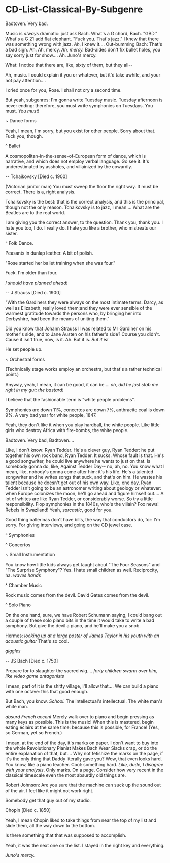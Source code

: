 # CD-List-Classical-By-Subgenre
Badtoven. Very bad. 

Music is *always* dramatic: just ask Bach. What's a G chord, Bach. "GBD." What's a G 21 add flat elephant. "Fuck you. That's jazz." I knew that there was something wrong with jazz. *Ah*, I knew it.... Out-bumming Bach: That's a bad sign. Ah. Ah, mercy. *Ah, mercy.* Bad-aides don't fix bullet holes, you say sorry just for show.... Ah. Juno's mercy. 

What: I notice that there are, like, sixty of them, but they all--

Ah, music. I could explain it you or whatever, but it'd take awhile, and your not pay attention....

I cried once for you, Rose. I shall not cry a second time. 

But yeah, subgenres: I'm gonna write Tuesday music. Tuesday afternoon is never ending: therefore, you must write symphonies on Tuesdays. You must. *You must!*

~ Dance forms 

Yeah, I mean, I'm sorry, but you exist for other people. Sorry about that. Fuck you, though.

^ Ballet 

A cosmopolitan-in-the-sense-of-European form of dance, which is narrative, and which does not employ verbal language. Go see it. It's underestimated by assholes, and villainized by the cowardly. 

-- Tchaikovsky [Died c. 1900]

(Victorian janitor man) You must sweep the floor the right way. It must be correct. There is a, right analysis. 

Tchaikovsky is the best: that is the correct analysis, and this is the principal, though not the only reason. Tchaikovsky is to jazz, I mean.... What are the Beatles are to the real world. 

I am giving you the correct answer, to the question. Thank you, thank you. I hate you too, I do. I really do. I hate you like a brother, who mistreats our sister. 

^ Folk Dance. 

Peasants in dunlap leather. A bit of polish. 

"Rose started her ballet training when she was four." 

Fuck. I'm older than four. 

*I should have planned ahead!*

-- J Strauss [Died c. 1900]

"With the Gardiners they were always on the most intimate terms. Darcy, as well as Elizabeth, really loved them;and they were ever sensible of the warmest gratitude towards the persons who, by bringing her into Derbyshire, had been the means of uniting them."

Did you know that Johann Strauss II was related to Mr Gardiner on his mother's side, and to Jane Austen on his father's side? Course you didn't. Cause it isn't true, now, is it. Ah. But it is. *But it is!* 

He set people up. 

~ Orchestral forms 

(Technically stage works employ an orchestra, but that's a rather technical point.) 

Anyway, yeah, I mean, it can be good, it can be.... *oh, did he just stab me right in my gut: the bastard!* 

I believe that the fashionable term is "white people problems". 

Symphonies are down 11%, concertos are down 7%, anthracite coal is down 9%. A very bad year for white people, 1847. 

Yeah, they don't like it when you play hardball, the white people. Like little girls who destroy Africa with fire-bombs, the white people. 

Badtoven. Very bad, Badtoven....

Like, I don't know: Ryan Tedder. He's a clever guy, Ryan Tedder: he put together his own rock band, Ryan Tedder. It sucks. Whose fault is that. He's a good songwriter, he could live anywhere he wants to just on that. Is somebody gonna do, like, Against Tedder Day-- no, ah, no. You know what I mean, like, nobody's gonna come after him: it's his life. He's a talented songwriter and he writes songs that suck, and that's on him. He wastes his talent because he doesn't get out of his own way. Like, one day, Ryan Tedder isn't going to be an astronomer writing about geology or whatever: when Europe colonizes the moon, he'll go ahead and figure himself out.... A lot of whites are like Ryan Tedder, or considerably worse. So try a little responsibility. Flop symphonies in the 1840s, who's the villain? Fox news! Rebels in Swaziland! Yeah, *sarcastic*, good for you. 

Good thing ballerinas don't have bills, the way that conductors do, for: I'm sorry. For giving interviews, and going on the CD jewel case. 

^ Symphonies 

^ Concertos

~ Small Instrumentation 

You know how little kids always get taught about "The Four Seasons" and "The Surprise Symphony"? Yes. I hate small children as well. Reciprocity, ha. *waves hands* 

^ Chamber Music 

Rock music comes from the devil. David Gates comes from the devil. 

^ Solo Piano 

On the one hand, sure, we have Robert Schumann saying, I could bang out a couple of these solo piano bits in the time it would take to write a bad symphony. But give the devil a piano, and he'll make you a snob. 

Hermes: *looking up at a large poster of James Taylor in his youth with an acoustic guitar* That's so cool. 

*giggles* 

-- JS Bach [Died c. 1750]

Prepare for to slaughter the sacred wig.... *forty children swarm over him, like video game antagonists* 

I mean, part of it is the shitty village, I'll allow that.... We can build a piano with one octave: this that good enough. 

But Bach, you know. *School.* The intellectual's intellectual. The white man's white man. 

*absurd French accent* Merely walk over to piano and begin pressing as many keys as possible. This is the music! When this is mastered, begin eating éclairs at the same time: because this is possible, for France! (Yes, so German, yet so French.)

I mean, at the end of the day, it's marks on paper. I don't want to buy into the whole Revolutionary Pianist Makes Bach Wear Slacks crap, or do the entire explanation of that, but.... Why not fetishize the marks on the page, if it's the only thing that Daddy literally gave you? Wow, that even looks hard. You know, like a piano teacher. Cool: something hard. *Like, dude, I disagree with your analysis*. Only marks. On a page. Consider how very recent in the classical timescale even the most absurdly old things are.

Robert Johnson: Are you sure that the machine can suck up the sound out of the air. I feel like it might not work right. 

Somebody get that guy out of my studio. 

Chopin [Died c. 1850]

Yeah, I mean Chopin liked to take things from near the top of my list and slide them, all the way down to the bottom.

Is there something that that was supposed to accomplish. 

Yeah, it was the next one on the list. I stayed in the right key and everything. 

*Juno's mercy.*
